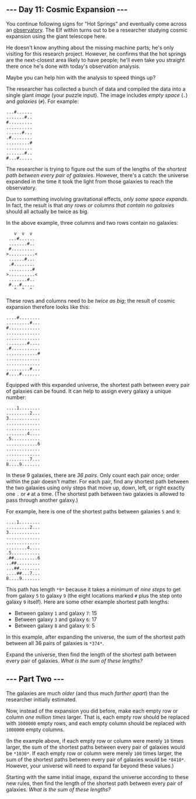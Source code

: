--- Day 11: Cosmic Expansion ---
--------------------------------

You continue following signs for "Hot Springs" and eventually come across an [observatory](https://en.wikipedia.org/wiki/Observatory). The Elf within turns out to be a researcher studying cosmic expansion using the giant telescope here.


He doesn't know anything about the missing machine parts; he's only visiting for this research project. However, he confirms that the hot springs are the next-closest area likely to have people; he'll even take you straight there once he's done with today's observation analysis.


Maybe you can help him with the analysis to speed things up?


The researcher has collected a bunch of data and compiled the data into a single giant *image* (your puzzle input). The image includes *empty space* (`.`) and *galaxies* (`#`). For example:



```
...#......
.......#..
#.........
..........
......#...
.#........
.........#
..........
.......#..
#...#.....

```

The researcher is trying to figure out the sum of the lengths of the *shortest path between every pair of galaxies*. However, there's a catch: the universe expanded in the time it took the light from those galaxies to reach the observatory.


Due to something involving gravitational effects, *only some space expands*. In fact, the result is that *any rows or columns that contain no galaxies* should all actually be twice as big.


In the above example, three columns and two rows contain no galaxies:



```
   v  v  v
 ...#......
 .......#..
 #.........
>..........<
 ......#...
 .#........
 .........#
>..........<
 .......#..
 #...#.....
   ^  ^  ^

```

These rows and columns need to be *twice as big*; the result of cosmic expansion therefore looks like this:



```
....#........
.........#...
#............
.............
.............
........#....
.#...........
............#
.............
.............
.........#...
#....#.......

```

Equipped with this expanded universe, the shortest path between every pair of galaxies can be found. It can help to assign every galaxy a unique number:



```
....1........
.........2...
3............
.............
.............
........4....
.5...........
............6
.............
.............
.........7...
8....9.......

```

In these 9 galaxies, there are *36 pairs*. Only count each pair once; order within the pair doesn't matter. For each pair, find any shortest path between the two galaxies using only steps that move up, down, left, or right exactly one `.` or `#` at a time. (The shortest path between two galaxies is allowed to pass through another galaxy.)


For example, here is one of the shortest paths between galaxies `5` and `9`:



```
....1........
.........2...
3............
.............
.............
........4....
.5...........
.##.........6
..##.........
...##........
....##...7...
8....9.......

```

This path has length `*9*` because it takes a minimum of *nine steps* to get from galaxy `5` to galaxy `9` (the eight locations marked `#` plus the step onto galaxy `9` itself). Here are some other example shortest path lengths:


* Between galaxy `1` and galaxy `7`: 15
* Between galaxy `3` and galaxy `6`: 17
* Between galaxy `8` and galaxy `9`: 5


In this example, after expanding the universe, the sum of the shortest path between all 36 pairs of galaxies is `*374*`.


Expand the universe, then find the length of the shortest path between every pair of galaxies. *What is the sum of these lengths?*




--- Part Two ---
----------------

The galaxies are much *older* (and thus much *farther apart*) than the researcher initially estimated.


Now, instead of the expansion you did before, make each empty row or column *one million times* larger. That is, each empty row should be replaced with `1000000` empty rows, and each empty column should be replaced with `1000000` empty columns.


(In the example above, if each empty row or column were merely `10` times larger, the sum of the shortest paths between every pair of galaxies would be `*1030*`. If each empty row or column were merely `100` times larger, the sum of the shortest paths between every pair of galaxies would be `*8410*`. However, your universe will need to expand far beyond these values.)


Starting with the same initial image, expand the universe according to these new rules, then find the length of the shortest path between every pair of galaxies. *What is the sum of these lengths?*



